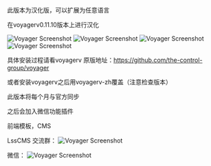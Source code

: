 此版本为汉化版，可以扩展为任意语言

在voyagerv0.11.10版本上进行汉化 

![Voyager Screenshot](https://github.com/daimiao/voyager-zh/blob/master/demo/1.png)
![Voyager Screenshot](https://github.com/daimiao/voyager-zh/blob/master/demo/2.png)
![Voyager Screenshot](https://github.com/daimiao/voyager-zh/blob/master/demo/3.png)
![Voyager Screenshot](https://github.com/daimiao/voyager-zh/blob/master/demo/4.png)

具体安装过程请看voyagerv 原版地址：https://github.com/the-control-group/voyager

或者安装voyagerv之后用voyagerv-zh覆盖（注意检查版本）

此版本将每个月与官方同步

之后会加入微信功能插件

前端模板，CMS

LssCMS 交流群：
![Voyager Screenshot](https://github.com/daimiao/voyager-zh/blob/master/demo/2.jpg)

微信：
![Voyager Screenshot](https://github.com/daimiao/voyager-zh/blob/master/demo/5.png)